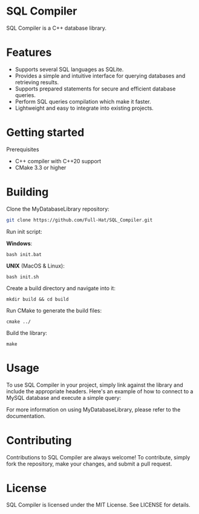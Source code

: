 # SQL Compiler

SQL Compiler is a C++ database library.

# Features

- Supports several SQL languages as SQLite.
- Provides a simple and intuitive interface for querying databases and retrieving results.
- Supports prepared statements for secure and efficient database queries.
- Perform SQL queries compilation which make it faster.
- Lightweight and easy to integrate into existing projects.
# Getting started

Prerequisites
- C++ compiler with C++20 support
- CMake 3.3 or higher
# Building
Clone the MyDatabaseLibrary repository:
``` bash
git clone https://github.com/Full-Hat/SQL_Compiler.git
```
Run init script:

**Windows**:
```
bash init.bat
```
**UNIX** (MacOS & Linux):
```
bash init.sh
```
Create a build directory and navigate into it:
```
mkdir build && cd build
```
Run CMake to generate the build files:
```
cmake ../
```
Build the library:
```
make
```
# Usage
To use SQL Compiler in your project, simply link against the library and include the appropriate headers. Here's an example of how to connect to a MySQL database and execute a simple query:

For more information on using MyDatabaseLibrary, please refer to the documentation.

# Contributing

Contributions to SQL Compiler are always welcome! To contribute, simply fork the repository, make your changes, and submit a pull request.

# License

SQL Compiler is licensed under the MIT License. See LICENSE for details.